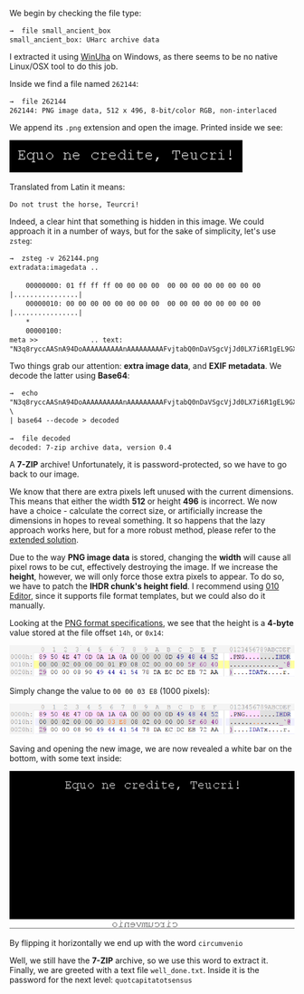 We begin by checking the file type:
```
→  file small_ancient_box
small_ancient_box: UHarc archive data
```
I extracted it using [WinUha](http://www.winuha.com/) on Windows, as there seems to be no native Linux/OSX tool to do this job.

Inside we find a file named `262144`:
```
→  file 262144
262144: PNG image data, 512 x 496, 8-bit/color RGB, non-interlaced
```

We append its `.png` extension and open the image. Printed inside we see:

![](../img/ApplicationFrameHost_2018-01-30_17-12-58.png)

Translated from Latin it means:
```
Do not trust the horse, Teurcri!
```

Indeed, a clear hint that something is hidden in this image. We could approach it in a number of ways, but for the sake of simplicity, let's use `zsteg`:
```
→  zsteg -v 262144.png
extradata:imagedata ..

    00000000: 01 ff ff ff 00 00 00 00  00 00 00 00 00 00 00 00  |................|
    00000010: 00 00 00 00 00 00 00 00  00 00 00 00 00 00 00 00  |................|
    *
    00000100:
meta >>             .. text: "N3q8ryccAASnA94DoAAAAAAAAAAnAAAAAAAAAFvjtabQ0nDaVSgcVjJd0LX7i6R1gEL9GXJNBw8SNHpoQumLZdkK6xWzB9n3dG6WQLdF/VRQmvdpTSaAqmMsXQpllLGjP31CsKG3HMTKNupuktsjJS12Py4tOrSGPZHSDsGZjbLoF/cTRrggCN81oYW66N7cl50x/lM+2qmSvw59I82KZhNeTOWvDKurl4ll0toGUmsRONPw2LYkBO2WRcE9pBsCFwYgAQmAgAAHCwEAASQG8QcBClMHhKmf8G2NEEUMcgoBZnPbLwAA"
```

Two things grab our attention: **extra image data**, and **EXIF metadata**. 
We decode the latter using **Base64**:
```
→  echo "N3q8ryccAASnA94DoAAAAAAAAAAnAAAAAAAAAFvjtabQ0nDaVSgcVjJd0LX7i6R1gEL9GXJNBw8SNHpoQumLZdkK6xWzB9n3dG6WQLdF/VRQmvdpTSaAqmMsXQpllLGjP31CsKG3HMTKNupuktsjJS12Py4tOrSGPZHSDsGZjbLoF/cTRrggCN81oYW66N7cl50x/lM+2qmSvw59I82KZhNeTOWvDKurl4ll0toGUmsRONPw2LYkBO2WRcE9pBsCFwYgAQmAgAAHCwEAASQG8QcBClMHhKmf8G2NEEUMcgoBZnPbLwAA" \
| base64 --decode > decoded

→  file decoded
decoded: 7-zip archive data, version 0.4
```

A **7-ZIP** archive! Unfortunately, it is password-protected, so we have to go back to our image.

We know that there are extra pixels left unused with the current dimensions. This means that either the width **512** or height **496** is incorrect. We now have a choice - calculate the correct size, or artificially increase the dimensions in hopes to reveal something. It so happens that the lazy approach works here, but for a more robust method, please refer to the [extended solution](SOLUTION_EX1.md).

Due to the way **PNG image data** is stored, changing the **width** will cause all pixel rows to be cut, effectively destroying the image. If we increase the **height**, however, we will only force those extra pixels to appear. To do so, we have to patch the **IHDR chunk's height field**. I recommend using [010 Editor](https://www.sweetscape.com/010editor/), since it supports file format templates, but we could also do it manually. 

Looking at the [PNG format specifications](https://raw.githubusercontent.com/corkami/pics/master/binary/PNG.png), we see that the height is a **4-byte** value stored at the file offset `14h`, or `0x14`:

![](../img/010Editor_2018-01-30_17-08-18.png)

Simply change the value to `00 00 03 E8` (1000 pixels):

![](../img/010Editor_2018-01-30_17-18-10.png)

Saving and opening the new image, we are now revealed a white bar on the bottom, with some text inside:

![](../img/ApplicationFrameHost_2018-01-30_17-11-45.png)

By flipping it horizontally we end up with the word `circumvenio`

Well, we still have the **7-ZIP** archive, so we use this word to extract it. Finally, we are greeted with a text file `well_done.txt`. Inside it is the password for the next level: `quotcapitatotsensus`
